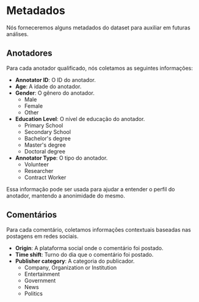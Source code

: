 # Metadados

Nós forneceremos alguns metadados do dataset para auxiliar em futuras análises.

## Anotadores

Para cada anotador qualificado, nós coletamos as seguintes informações:

- **Annotator ID**: O ID do anotador.
- **Age**: A idade do anotador.
- **Gender**: O gênero do anotador.
    - Male
    - Female
    - Other
- **Education Level**: O nível de educação do anotador.
    - Primary School
    - Secondary School
    - Bachelor's degree
    - Master's degree
    - Doctoral degree
- **Annotator Type**: O tipo do anotador.
    - Volunteer
    - Researcher
    - Contract Worker

Essa informação pode ser usada para ajudar a entender o perfil do anotador, mantendo a anonimidade do mesmo.

## Comentários

Para cada comentário, coletamos informações contextuais baseadas nas postagens em redes sociais.

- **Origin**: A plataforma social onde o comentário foi postado.
- **Time shift**: Turno do dia que o comentário foi postado.
- **Publisher category**: A categoria do publicador.
    - Company, Organization or Institution
    - Entertainment
    - Government
    - News
    - Politics
  